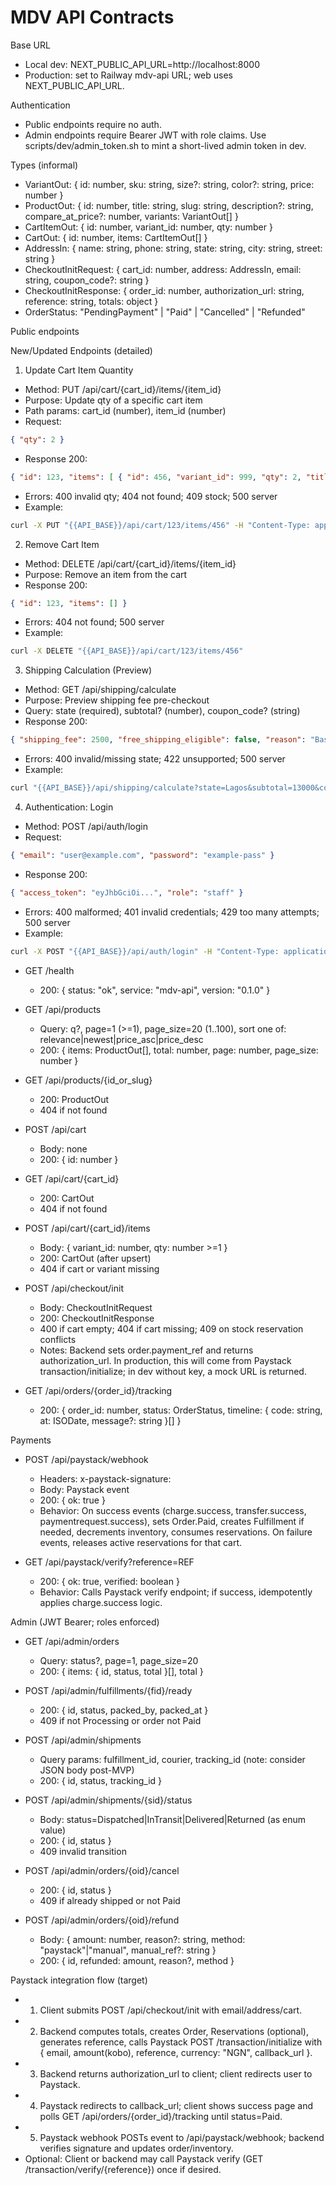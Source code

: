 # MDV API Contracts

Base URL
- Local dev: NEXT_PUBLIC_API_URL=http://localhost:8000
- Production: set to Railway mdv-api URL; web uses NEXT_PUBLIC_API_URL.

Authentication
- Public endpoints require no auth.
- Admin endpoints require Bearer JWT with role claims. Use scripts/dev/admin_token.sh to mint a short-lived admin token in dev.

Types (informal)
- VariantOut: { id: number, sku: string, size?: string, color?: string, price: number }
- ProductOut: { id: number, title: string, slug: string, description?: string, compare_at_price?: number, variants: VariantOut[] }
- CartItemOut: { id: number, variant_id: number, qty: number }
- CartOut: { id: number, items: CartItemOut[] }
- AddressIn: { name: string, phone: string, state: string, city: string, street: string }
- CheckoutInitRequest: { cart_id: number, address: AddressIn, email: string, coupon_code?: string }
- CheckoutInitResponse: { order_id: number, authorization_url: string, reference: string, totals: object }
- OrderStatus: "PendingPayment" | "Paid" | "Cancelled" | "Refunded"

Public endpoints

New/Updated Endpoints (detailed)

1) Update Cart Item Quantity
- Method: PUT /api/cart/{cart_id}/items/{item_id}
- Purpose: Update qty of a specific cart item
- Path params: cart_id (number), item_id (number)
- Request:
```json
{ "qty": 2 }
```
- Response 200:
```json
{ "id": 123, "items": [ { "id": 456, "variant_id": 999, "qty": 2, "title": "Basic Tee - Black / M", "price": 6500, "image_url": "https://cdn.example.com/img/tee.jpg" } ] }
```
- Errors: 400 invalid qty; 404 not found; 409 stock; 500 server
- Example:
```bash
curl -X PUT "{{API_BASE}}/api/cart/123/items/456" -H "Content-Type: application/json" -d '{ "qty": 2 }'
```

2) Remove Cart Item
- Method: DELETE /api/cart/{cart_id}/items/{item_id}
- Purpose: Remove an item from the cart
- Response 200:
```json
{ "id": 123, "items": [] }
```
- Errors: 404 not found; 500 server
- Example:
```bash
curl -X DELETE "{{API_BASE}}/api/cart/123/items/456"
```

3) Shipping Calculation (Preview)
- Method: GET /api/shipping/calculate
- Purpose: Preview shipping fee pre-checkout
- Query: state (required), subtotal? (number), coupon_code? (string)
- Response 200:
```json
{ "shipping_fee": 2500, "free_shipping_eligible": false, "reason": "Base fee for Lagos" }
```
- Errors: 400 invalid/missing state; 422 unsupported; 500 server
- Example:
```bash
curl "{{API_BASE}}/api/shipping/calculate?state=Lagos&subtotal=13000&coupon_code=SAVE10"
```

4) Authentication: Login
- Method: POST /api/auth/login
- Request:
```json
{ "email": "user@example.com", "password": "example-pass" }
```
- Response 200:
```json
{ "access_token": "eyJhbGciOi...", "role": "staff" }
```
- Errors: 400 malformed; 401 invalid credentials; 429 too many attempts; 500 server
- Example:
```bash
curl -X POST "{{API_BASE}}/api/auth/login" -H "Content-Type: application/json" -d '{ "email": "user@example.com", "password": "example-pass" }'
```
- GET /health
  - 200: { status: "ok", service: "mdv-api", version: "0.1.0" }

- GET /api/products
  - Query: q?, page=1 (>=1), page_size=20 (1..100), sort one of: relevance|newest|price_asc|price_desc
  - 200: { items: ProductOut[], total: number, page: number, page_size: number }

- GET /api/products/{id_or_slug}
  - 200: ProductOut
  - 404 if not found

- POST /api/cart
  - Body: none
  - 200: { id: number }

- GET /api/cart/{cart_id}
  - 200: CartOut
  - 404 if not found

- POST /api/cart/{cart_id}/items
  - Body: { variant_id: number, qty: number >=1 }
  - 200: CartOut (after upsert)
  - 404 if cart or variant missing

- POST /api/checkout/init
  - Body: CheckoutInitRequest
  - 200: CheckoutInitResponse
  - 400 if cart empty; 404 if cart missing; 409 on stock reservation conflicts
  - Notes: Backend sets order.payment_ref and returns authorization_url. In production, this will come from Paystack transaction/initialize; in dev without key, a mock URL is returned.

- GET /api/orders/{order_id}/tracking
  - 200: { order_id: number, status: OrderStatus, timeline: { code: string, at: ISODate, message?: string }[] }

Payments
- POST /api/paystack/webhook
  - Headers: x-paystack-signature: <hex HMAC-SHA512 of raw body with PAYSTACK_SECRET_KEY>
  - Body: Paystack event
  - 200: { ok: true }
  - Behavior: On success events (charge.success, transfer.success, paymentrequest.success), sets Order.Paid, creates Fulfillment if needed, decrements inventory, consumes reservations. On failure events, releases active reservations for that cart.

- GET /api/paystack/verify?reference=REF
  - 200: { ok: true, verified: boolean }
  - Behavior: Calls Paystack verify endpoint; if success, idempotently applies charge.success logic.

Admin (JWT Bearer; roles enforced)
- GET /api/admin/orders
  - Query: status?, page=1, page_size=20
  - 200: { items: { id, status, total }[], total }

- POST /api/admin/fulfillments/{fid}/ready
  - 200: { id, status, packed_by, packed_at }
  - 409 if not Processing or order not Paid

- POST /api/admin/shipments
  - Query params: fulfillment_id, courier, tracking_id (note: consider JSON body post-MVP)
  - 200: { id, status, tracking_id }

- POST /api/admin/shipments/{sid}/status
  - Body: status=Dispatched|InTransit|Delivered|Returned (as enum value)
  - 200: { id, status }
  - 409 invalid transition

- POST /api/admin/orders/{oid}/cancel
  - 200: { id, status }
  - 409 if already shipped or not Paid

- POST /api/admin/orders/{oid}/refund
  - Body: { amount: number, reason?: string, method: "paystack"|"manual", manual_ref?: string }
  - 200: { id, refunded: amount, reason?, method }

Paystack integration flow (target)
- 1) Client submits POST /api/checkout/init with email/address/cart.
- 2) Backend computes totals, creates Order, Reservations (optional), generates reference, calls Paystack POST /transaction/initialize with { email, amount(kobo), reference, currency: "NGN", callback_url }.
- 3) Backend returns authorization_url to client; client redirects user to Paystack.
- 4) Paystack redirects to callback_url; client shows success page and polls GET /api/orders/{order_id}/tracking until status=Paid.
- 5) Paystack webhook POSTs event to /api/paystack/webhook; backend verifies signature and updates order/inventory.
- Optional: Client or backend may call Paystack verify (GET /transaction/verify/{reference}) once if desired.

